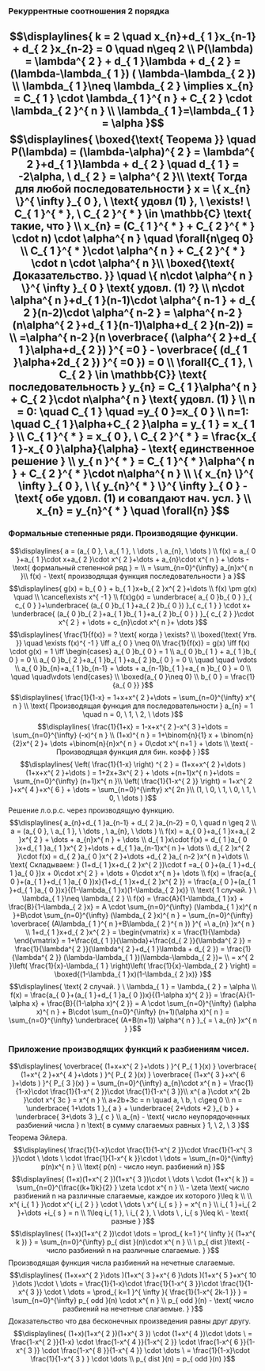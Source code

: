 ### Рекуррентные соотношения 2 порядка
$$\displaylines{
k = 2 \quad x_{n}+d_{ 1 }x_{n-1} + d_{ 2 }x_{n-2} = 0 \quad n\geq 2 \\
P(\lambda) = \lambda^{ 2 } + d_{ 1 }\lambda + d_{ 2 } = (\lambda-\lambda_{ 1 }) ( \lambda-\lambda_{ 2 }) \\
\lambda_{ 1 }\neq \lambda_{ 2 } \implies x_{n} = C_{ 1 } \cdot  \lambda_{ 1 }^{ n } + C_{ 2 } \cdot  \lambda_{ 2 }^{ n } \\
\lambda_{ 1 }=\lambda_{ 1 } = \alpha
}$$
$$\displaylines{
\boxed{\text{ Теорема }} \quad P(\lambda) = (\lambda-\alpha)^{ 2 } = \lambda^{ 2 }+d_{ 1 }\lambda + d_{ 2 } \quad d_{ 1 } = -2\alpha, \ d_{ 2 } = \alpha^{ 2 }\\
\text{ Тогда для любой последовательности  } x = \{ x_{n} \}^{ \infty }_{ 0 }, \ \text{ удовл (1) }, \ \exists! \ C_{ 1 }^{ * }, \ C_{ 2 }^{ * } \in \mathbb{C} \text{ такие, что } \\
x_{n} = (C_{ 1 }^{ * } + C_{ 2 }^{ * } \cdot  n) \cdot  \alpha^{ n } \quad \forall{n\geq 0} \\
C_{ 1 }^{ * }\cdot \alpha^{ n } + C_{ 2 }^{ * } \cdot  n \cdot \alpha^{ n }\\
\boxed{\text{ Доказательство. }} \quad \{ n\cdot \alpha^{ n } \}^{ \infty }_{ 0 } \text{ удовл. (1) ?} \\
n\cdot \alpha^{ n }+d_{ 1 }(n-1)\cdot \alpha^{ n-1 } + d_{ 2 }(n-2)\cdot \alpha^{ n-2 } = \alpha^{ n-2 }(n\alpha^{ 2 }+d_{ 1 }(n-1)\alpha+d_{ 2 }(n-2)) = \\
=\alpha^{ n-2 }(n \overbrace{ (\alpha^{ 2 }+d_{ 1 }\alpha+d_{ 2 }) }^{ =0 } - \overbrace{ (d_{ 1 }\alpha+2d_{ 2 }) }^{ =0 }) = 0 \\
\forall{C_{ 1 }, \ C_{ 2 } \in \mathbb{C}} \text{ последовательность } y_{n} = C_{ 1 }\alpha^{ n } + C_{ 2 }\cdot n\alpha^{ n } \text{ удовл. (1) } \\
n = 0: \quad C_{ 1 } \quad =y_{ 0 }=x_{ 0 } \\
n=1: \quad C_{ 1 }\alpha+C_{ 2 }\alpha  = y_{ 1 } = x_{ 1 } \\
C_{ 1 }^{ * } = x_{ 0 }, \  C_{ 2 }^{ * } = \frac{x_{ 1 }-x_{ 0 }\alpha}{\alpha} - \text{ единственное решение } \\
y_{ n }^{ * } = C_{ 1 }^{ * }\alpha^{ n } + C_{ 2 }^{ * }\cdot n\alpha^{ n } \\
\{ x_{n} \}^{ \infty }_{ 0 }, \ \{ y_{n}^{ * } \}^{ \infty }_{ 0 } - \text{ обе удовл. (1) и совапдают нач. усл. } \\
x_{n} = y_{n}^{ * } \quad \forall{n}
}$$
---
### Формальные степенные ряди. Производящие функции.
$$\displaylines{
a = (a_{ 0 }, \ a_{ 1 }, \ \dots , \ a_{n}, \ \dots ) \\
f(x) = a_{ 0 }+a_{ 1 }\cdot x+a_{ 2 }\cdot x^{ 2 }+\dots + a_{n}\cdot x^{ n } + \dots - \text{ формальный степенной ряд }  = \\
= \sum_{n=0}^{\infty} a_{n}x^{ n }\\
f(x) - \text{ производящая функция последовательности  } a
}$$
$$\displaylines{
g(x) = b_{ 0 } + b_{ 1 }x+b_{ 2 }x^{ 2 }+\dots \\
f(x) \pm g(x) \quad \\ \cancel\exists x^{ -1 } \\ f(x)g(x) = \underbrace{ a_{ 0 }b_{ 0 } }_{ c_{ 0 } }+\underbrace{ (a_{ 0 }b_{ 1 }+a_{ 2 }b_{ 0 }) }_{ c_{ 1 } } \cdot x+ \underbrace{ (a_{ 0 }b_{ 2 }+a_{ 1 }b_{ 1 }+a_{ 2 }b_{ 0 } ) }_{ c_{ 2 } }\cdot x^{ 2 } + \dots + c_{n}\cdot x^{ n }+ \dots 
}$$
$$\displaylines{
\frac{1}{f(x)} = ? \text{ когда } \exists? \\
\boxed{\text{ Утв. }} \quad \exists f(x)^{ -1 } \iff a_{ 0 } \neq  0\\ 
\frac{1}{f(x)} = g(x) \iff  f(x) \cdot g(x) = 1 \iff  \begin{cases}
a_{ 0 }b_{ 0 } = 1 \\
a_{ 0 }b_{ 1 } + a_{ 1 }b_{ 0 } = 0 \\ 
a_{ 0 }b_{ 2 }+a_{ 1 }b_{ 1 }+a_{ 2 }b_{ 0 } = 0 \\
\quad \quad \vdots  \\
a_{ 0 }b_{n}+a_{ 1 }b_{n-1} + \dots  + a_{n-1}b_{ 1 }+a_{ n }b_{ 0 } = 0  \\
\quad \quad\vdots
\end{cases} \\
\boxed{a_{ 0 }\neq 0} \\
b_{ 0 } = \frac{1}{a_{ 0 }} 
}$$
$$\displaylines{
\frac{1}{1-x} = 1+x+x^{ 2 }+\dots = \sum_{n=0}^{\infty} x^{ n } \\
\text{ Производящая функция для последовательности  } a_{n} = 1 \quad n = 0, \ 1, \ 2, \ \dots 
}$$
$$\displaylines{
\frac{1}{1+x} = 1-x+x^{ 2 }-x^{ 3 }+\dots = \sum_{n=0}^{\infty} (-x)^{ n } \\
(1+x)^{ n } = 1+\binom{n}{1} x + \binom{n}{2}x^{ 2 }+ \dots +\binom{n}{n}x^{ n } + 0\cdot x^{ n+1 } + \dots  \\
\text{ - Производящая функция для бин. коэфф } 
}$$
$$\displaylines{
\left( \frac{1}{1-x} \right)  ^{ 2 } = (1+x+x^{ 2 }+\dots )(1+x+x^{ 2 }+\dots ) = 1+2x+3x^{ 2 } + \dots +(n+1)x^{ n }+\dots = \sum_{n=0}^{\infty} (n+1)x^{ n }\\
\left( \frac{1}{1-x^{ 2 }} \right) = 1+x^{ 2 }+x^{ 4 }+x^{ 6 } + \dots = \sum_{n=0}^{\infty} x^{ 2n }\\
(1, \ 0, \ 1, \ 0, \ 1, \ 0, \ \dots )
}$$
Решение л.о.р.с. через производящую функцию.
$$\displaylines{
a_{n}+d_{ 1 }a_{n-1} + d_{ 2 }a_{n-2} = 0, \  quad n \geq 2 \\
a = (a_{ 0 }, \ a_{ 1 }, \ \dots , \ a_{n}, \ \dots ) \\
f(x) = a_{ 0 }+a_{ 1 }x+a_{ 2 }x^{ 2 } + \dots + a_{n}x^{ n } + \dots \\
d_{ 1 }x\cdot f(x) = d_{ 1 }a_{ 0 }x+d_{ 1 }a_{ 1 }x^{ 2 }+\dots + d_{ 1 }a_{n-1}x^{ n }+ \dots \\
d_{ 2 }x^{ 2 }\cdot f(x) = d_{ 2 }a_{ 0 }x^{ 2 }+\dots +d_{ 2 }a_{ n-2 }x^{ n }+\dots \\
\text{ Складываем: } (1+d_{ 1 }x+d_{ 2 }x^{ 2 })\cdot f =a_{ 0 }+(a_{ 1 }+d_{ 1 }a_{ 0 })x + 0\cdot x^{ 2 } + \dots + 0\cdot x^{ n }+ \dots \\
f(x) = \frac{a_{ 0 }+(a_{ 1 }+d_{ 1 }a_{ 0 })x}{1+d_{ 1 }x+d_{ 2 }x^{ 2 }} = \frac{a_{ 0 }+(a_{ 1 }+d_{ 1 }a_{ 0 })x}{(1-\lambda_{ 1 }x)(1-\lambda_{ 2 }x)} \\
\text{ 1 случай. } \  \lambda_{ 1 }\neq \lambda_{ 2 } \\
f(x) = \frac{A}{1-\lambda_{ 1 }x} + \frac{B}{1-\lambda_{ 2 }x} = A \cdot  \sum_{n=0}^{\infty} (\lambda_{ 1 }x)^{ n }+B\cdot \sum_{n=0}^{\infty} (\lambda_{ 2 }x)^{ n } = \sum_{n=0}^{\infty} \overbrace{ (A\lambda_{ 1 }^{ n }+B\lambda_{ 2 }^{ n }) }^{ =\ a_{n} }x^{ n } 
\\
1+d_{ 1 }x+d_{ 2 }x^{ 2 } = \begin{vmatrix}
x = \frac{1}{\lambda}
\end{vmatrix}  = 1+\frac{d_{ 1 }}{\lambda}+\frac{d_{ 2 }}{\lambda^{ 2 }} = \frac{1}{\lambda^{ 2 }}(\lambda^{ 2 }+d_{ 1 }\lambda + d_{ 2 })  = \frac{1}{\lambda^{ 2 }} (\lambda-\lambda_{ 1 })(\lambda-\lambda_{ 2 })= \\ = x^{ 2 }\left( \frac{1}{x}-\lambda_{ 1 } \right)\left( \frac{1}{x}-\lambda_{ 2 } \right) = \boxed{(1-\lambda_{ 1 }x)(1-\lambda_{ 2 }x)}
}$$
$$\displaylines{
\text{ 2 случай. } \ \lambda_{ 1 } = \lambda_{ 2 } = \alpha \\
f(x) = \frac{a_{ 0 }+(a_{ 1 }+d_{ 1 }a_{ 0 })x}{(1-\alpha x)^{ 2 }} = \frac{A}{1-\alpha x} + \frac{B}{(1-\alpha x)^{ 2 }} = A \cdot  \sum_{n=0}^{\infty} (\alpha x)^{ n } + B\cdot \sum_{n=0}^{\infty} (n+1)(\alpha x)^{ n } = \sum_{n=0}^{\infty} \underbrace{ (A+B(n+1)) \alpha^{ n } }_{ = \ a_{n} }x^{ n }  
}$$
### Приложение производящих функций к разбиениям чисел.
$$\displaylines{
\overbrace{ (1+x+x^{ 2 }+\dots ) }^{ P_{ 1 }(x) } \overbrace{ (1+x^{ 2 }+x^{ 4 }+\dots ) }^{ P_{ 2 }(x) } \overbrace{ (1+x^{ 3 }+x^{ 6 }+\dots ) }^{ P_{ 3 }(x) } = \sum_{n=0}^{\infty} a_{n}\cdot x^{ n } = \frac{1}{1-x}\cdot \frac{1}{1-x^{ 2 }}\cdot \frac{1}{1-x^{ 3 }}\\
x^{ a }\cdot x^{ 2b }\cdot x^{ 3c } = x^{ n } \\
a+2b+3c = n \quad a, \ b, \ c\geq 0 \\
n = \underbrace{ 1+\dots 1 }_{ a } + \underbrace{ 2+\dots +2 }_{ b } + \underbrace{ 3+\dots 3 }_{ c } \\
a_{n} - \text{ число неупорядоченных разбиений числа  } n \text{ в сумму слагаемых равных } 1, \ 2, \ 3
}$$
Теорема Эйлера.
$$\displaylines{
\frac{1}{1-x}\cdot \frac{1}{1-x^{ 2 }}\cdot \frac{1}{1-x^{ 3 }}\cdot \ \dots \ \cdot \frac{1}{1-x^{ k }}\cdot \ \dots = \sum_{n=0}^{\infty} p(n)x^{ n } \\
\text{ p(n) - число неуп. разбиений n}
}$$
$$\displaylines{
(1+x)(1+x^{ 2 })(1+x^{ 3 })\cdot \ \dots \ \cdot (1+x^{ k }) = \sum_{n=0}^{\frac{(k+1)k}{2} } \zeta \cdot x^{ n } \\ - \zeta \text{ число разбиений n на различные слагаемые, каждое их которого  }\leq k \\ \\
x^{ i_{ 1 } }\cdot x^{ i_{ 2 } } \cdot \ \dots \ x^{ i_{ s } } = x^{ n } \\
i_{ 1 }+i_{ 2 }+\dots +i_{ s } = n \\
1\leq  i_{ 1 }, \ i_{ 2 }, \ \dots \ , i_{ s }\leq k\ - \text{ разные } 
}$$
$$\displaylines{
(1+x)(1+x^{ 2 })\cdot \dots  = \prod_{ k=1 }^{ \infty }{ (1+x^{ k }) } = \sum_{n=0}^{\infty} p_{ dist }(n)\cdot x^{ n } \\
\ p_{ dist }\text{ -число разбиений n на различные слагаемые. } 
}$$
Производящая функция числа разбиений на нечетные слагаемые.
$$\displaylines{
(1+x+x^{ 2 }\dots )(1+x^{ 3 }+x^{ 6 }\dots )(1+x^{ 5 }+x^{ 10 }\dots )\cdot \ \dots  = \frac{1}{1-x}\cdot \frac{1}{1-x^{ 3 }}\cdot \frac{1}{1-x^{ 3 }} \cdot \ \dots = \prod_{ k=1 }^{ \infty }{ \frac{1}{1-x^{ 2k-1 }} } = \sum_{n=0}^{\infty} p_{ odd }(n) \cdot  x^{ n } \\
p_{ odd }(n) - \text{ число разбиений на нечетные слагаемые. }
}$$
Доказательство что два бесконечных произведения равны друг другу.
$$\displaylines{
(1+x)(1+x^{ 2 })(1+x^{ 3 }) \cdot (1+x^{ 4 })\cdot  \dots \ = \frac{1-x^{ 2 }}{1-x} \cdot  \frac{1-x^{ 4 }}{1-x^{ 2 }} \cdot  \frac{1-x^{ 6 }}{1-x^{ 3 }} \cdot  \frac{1-x^{ 8 }}{1-x^{ 4 }} \cdot \dots \ = \frac{1}{1-x}\cdot \frac{1}{1-x^{ 3 } } \cdot \dots \\
p_{ dist }(n) = p_{ odd }(n)
}$$
